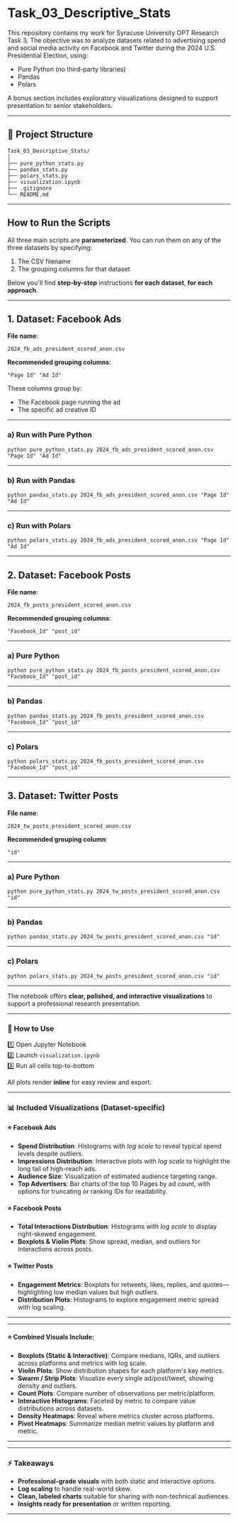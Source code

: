 # Task_03_Descriptive_Stats
 
This repository contains my work for Syracuse University OPT Research Task 3. The objective was to analyze datasets related to advertising spend and social media activity on Facebook and Twitter during the 2024 U.S. Presidential Election, using:
 
- Pure Python (no third-party libraries)  
- Pandas  
- Polars  
 
A bonus section includes exploratory visualizations designed to support presentation to senior stakeholders.
 
---
 
## 📂 Project Structure
 
```
Task_03_Descriptive_Stats/
│
├── pure_python_stats.py
├── pandas_stats.py
├── polars_stats.py
├── visualization.ipynb
├── .gitignore
└── README.md
```
 
---
 
## How to Run the Scripts
 
All three main scripts are **parameterized**. You can run them on any of the three datasets by specifying:
 
1. The CSV filename  
2. The grouping columns for that dataset
 
Below you'll find **step-by-step** instructions **for each dataset**, **for each approach**.
 
---
 
## 1. Dataset: Facebook Ads
 
**File name**:  
```
2024_fb_ads_president_scored_anon.csv
```
 
**Recommended grouping columns**:  
```
"Page Id" "Ad Id"
```
 
These columns group by:
 
- The Facebook page running the ad
- The specific ad creative ID
 
---
 
### a) Run with Pure Python
 
```
python pure_python_stats.py 2024_fb_ads_president_scored_anon.csv "Page Id" "Ad Id"
```
 
---
 
### b) Run with Pandas
 
```
python pandas_stats.py 2024_fb_ads_president_scored_anon.csv "Page Id" "Ad Id"
```
 
---
 
### c) Run with Polars
 
```
python polars_stats.py 2024_fb_ads_president_scored_anon.csv "Page Id" "Ad Id"
```
 
---
 
## 2. Dataset: Facebook Posts
 
**File name**:  
```
2024_fb_posts_president_scored_anon.csv
```
 
**Recommended grouping columns**:  
```
"Facebook_Id" "post_id"
```
 
---
 
### a) Pure Python
 
```
python pure_python_stats.py 2024_fb_posts_president_scored_anon.csv "Facebook_Id" "post_id"
```
 
---
 
### b) Pandas
 
```
python pandas_stats.py 2024_fb_posts_president_scored_anon.csv "Facebook_Id" "post_id"
```
 
---
 
### c) Polars
 
```
python polars_stats.py 2024_fb_posts_president_scored_anon.csv "Facebook_Id" "post_id"
```
 
---
 
## 3. Dataset: Twitter Posts
 
**File name**:  
```
2024_tw_posts_president_scored_anon.csv
```
 
**Recommended grouping column**:  
```
"id"
```
 
---
 
### a) Pure Python
 
```
python pure_python_stats.py 2024_tw_posts_president_scored_anon.csv "id"
```
 
---
 
### b) Pandas
 
```
python pandas_stats.py 2024_tw_posts_president_scored_anon.csv "id"
```
 
---
 
### c) Polars
 
```
python polars_stats.py 2024_tw_posts_president_scored_anon.csv "id"
```
 
---
 
 
The notebook offers **clear, polished, and interactive visualizations** to support a professional research presentation.
 
---
 
### 📌 How to Use
 
1️⃣ Open Jupyter Notebook  
2️⃣ Launch `visualization.ipynb`  
3️⃣ Run all cells top-to-bottom
 
All plots render **inline** for easy review and export.
 
---
 
### 📊 Included Visualizations (Dataset-specific)
 
#### ⭐ Facebook Ads
- **Spend Distribution**: Histograms with *log scale* to reveal typical spend levels despite outliers.
- **Impressions Distribution**: Interactive plots with *log scale* to highlight the long tail of high-reach ads.
- **Audience Size**: Visualization of estimated audience targeting range.
- **Top Advertisers**: Bar charts of the top 10 Pages by ad count, with options for truncating or ranking IDs for readability.
 
#### ⭐ Facebook Posts
- **Total Interactions Distribution**: Histograms with *log scale* to display right-skewed engagement.
- **Boxplots & Violin Plots**: Show spread, median, and outliers for interactions across posts.
 
#### ⭐ Twitter Posts
- **Engagement Metrics**: Boxplots for retweets, likes, replies, and quotes—highlighting low median values but high outliers.
- **Distribution Plots**: Histograms to explore engagement metric spread with log scaling.
 
---
 
 
---
 
#### ⭐ Combined Visuals Include:
- **Boxplots (Static & Interactive)**: Compare medians, IQRs, and outliers across platforms and metrics with log scale.
- **Violin Plots**: Show distribution shapes for each platform's key metrics.
- **Swarm / Strip Plots**: Visualize every single ad/post/tweet, showing density and outliers.
- **Count Plots**: Compare number of observations per metric/platform.
- **Interactive Histograms**: Faceted by metric to compare value distributions across datasets.
- **Density Heatmaps**: Reveal where metrics cluster across platforms.
- **Pivot Heatmaps**: Summarize median metric values by platform and metric.
 
---

 
 
 
---
 
### ⚡️ Takeaways
 
- **Professional-grade visuals** with both static and interactive options.
- **Log scaling** to handle real-world skew.
- **Clean, labeled charts** suitable for sharing with non-technical audiences.
- **Insights ready for presentation** or written reporting.
 
---
